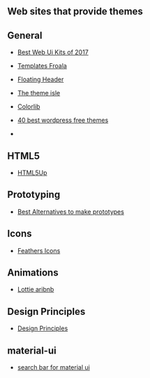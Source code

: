 Web sites that provide themes
----

## General
- [Best Web Ui Kits of 2017](https://blog.prototypr.io/a-look-back-at-2017-best-web-ui-kits-design-video-tutorials-and-ui-ux-designers-1184965cfc09)
- [Templates Froala](https://www.froala.com/design-blocks)
- [Floating Header](https://medium.com/@mariusc23/hide-header-on-scroll-down-show-on-scroll-up-67bbaae9a78c)
- [The theme isle](https://themeisle.com)
- [Colorlib](https://colorlib.com)
- [40 best wordpress free themes](https://www.codeinwp.com/blog/best-free-wordpress-themes/)



- [](https://www.creative-tim.com)

## HTML5 
- [HTML5Up](https://html5up.net/)



## Prototyping
- [Best Alternatives to make prototypes](https://boards.greenhouse.io/moz/jobs/502734?gh_jid=502734#.WgZ_A7aZPMU)

## Icons
- [Feathers Icons](https://feathericons.com)

## Animations
- [Lottie aribnb](https://airbnb.design/lottie/)

## Design Principles
- [Design Principles](https://principles.design)

## material-ui
- [search bar for material ui](https://github.com/TeamWertarbyte/material-ui-search-bar/tree/next)

